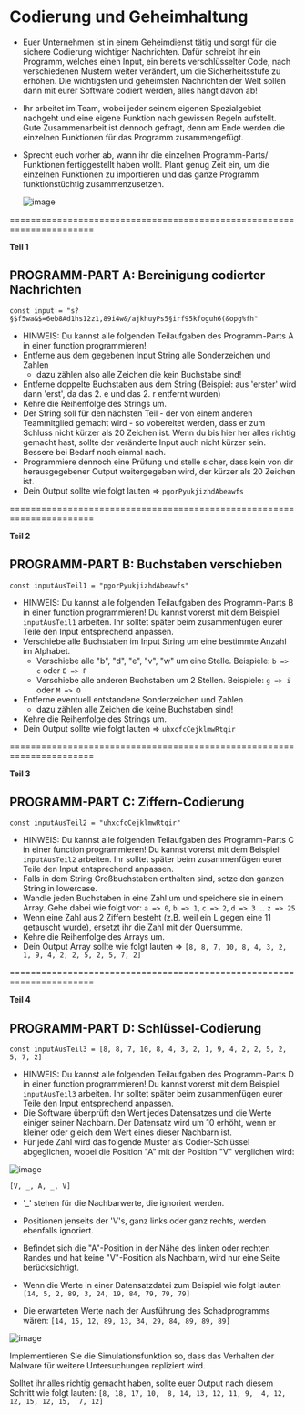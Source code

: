 # Codierung und Geheimhaltung

- Euer Unternehmen ist in einem Geheimdienst tätig und sorgt für die sichere Codierung wichtiger Nachrichten. Dafür schreibt ihr ein Programm, welches einen Input, ein bereits verschlüsselter Code, nach verschiedenen Mustern weiter verändert, um die Sicherheitsstufe zu erhöhen. Die wichtigsten und geheimsten Nachrichten der Welt sollen dann mit eurer Software codiert werden, alles hängt davon ab!
- Ihr arbeitet im Team, wobei jeder seinem eigenen Spezialgebiet nachgeht und eine eigene Funktion nach gewissen Regeln aufstellt. Gute Zusammenarbeit ist dennoch gefragt, denn am Ende werden die einzelnen Funktionen für das Programm zusammengefügt.
- Sprecht euch vorher ab, wann ihr die einzelnen Programm-Parts/ Funktionen fertiggestellt haben wollt. Plant genug Zeit ein, um die einzelnen Funktionen zu importieren und das ganze Programm funktionstüchtig zusammenzusetzen.

  ![image](https://github.com/WD23-D05/PB-WS-D01/assets/132473559/57e6e9f7-6b53-46fb-8bd0-b45dc8078c1e)


======================================================================

**Teil 1**

## PROGRAMM-PART A: Bereinigung codierter Nachrichten

`const input = "s?§$f5wa&$=6eb8Ad1hs12z1,89i4w&/ajkhuyPs5§irf95kfoguh6(&opg%fh"`

- HINWEIS: Du kannst alle folgenden Teilaufgaben des Programm-Parts A in einer function programmieren!
- Entferne aus dem gegebenen Input String alle Sonderzeichen und Zahlen
  - dazu zählen also alle Zeichen die kein Buchstabe sind!
- Entferne doppelte Buchstaben aus dem String (Beispiel: aus 'erster' wird dann 'erst', da das 2. e und das 2. r entfernt wurden)
- Kehre die Reihenfolge des Strings um.
- Der String soll für den nächsten Teil - der von einem anderen Teammitglied gemacht wird - so vobereitet werden, dass er zum Schluss nicht kürzer als 20 Zeichen ist. Wenn du bis hier her alles richtig gemacht hast, sollte der veränderte Input auch nicht kürzer sein. Bessere bei Bedarf noch einmal nach. 
- Programmiere dennoch eine Prüfung und stelle sicher, dass kein von dir herausgegebener Output weitergegeben wird, der kürzer als 20 Zeichen ist. 
- Dein Output sollte wie folgt lauten => `pgorPyukjizhdAbeawfs`

======================================================================

**Teil 2**

## PROGRAMM-PART B: Buchstaben verschieben

`const inputAusTeil1 = "pgorPyukjizhdAbeawfs"`

- HINWEIS: Du kannst alle folgenden Teilaufgaben des Programm-Parts B in einer function programmieren! Du kannst vorerst mit dem Beispiel `inputAusTeil1` arbeiten. Ihr solltet später beim zusammenfügen eurer Teile den Input entsprechend anpassen.
- Verschiebe alle Buchstaben im Input String um eine bestimmte Anzahl im Alphabet.
  - Verschiebe alle "b", "d", "e", "v", "w" um eine Stelle. Beispiele: `b => c` oder `E => F`
  - Verschiebe alle anderen Buchstaben um 2 Stellen. Beispiele: `g => i` oder `M => O`
- Entferne eventuell entstandene Sonderzeichen und Zahlen
  - dazu zählen alle Zeichen die keine Buchstaben sind!
- Kehre die Reihenfolge des Strings um.
- Dein Output sollte wie folgt lauten => `uhxcfcCejklmwRtqir`

======================================================================

**Teil 3**

## PROGRAMM-PART C: Ziffern-Codierung

`const inputAusTeil2 = "uhxcfcCejklmwRtqir"`

- HINWEIS: Du kannst alle folgenden Teilaufgaben des Programm-Parts C in einer function programmieren! Du kannst vorerst mit dem Beispiel `inputAusTeil2` arbeiten. Ihr solltet später beim zusammenfügen eurer Teile den Input entsprechend anpassen.
- Falls in dem String Großbuchstaben enthalten sind, setze den ganzen String in lowercase.
- Wandle jeden Buchstaben in eine Zahl um und speichere sie in einem Array. Gehe dabei wie folgt vor: `a => 0`, `b => 1`, `c => 2`, `d => 3` ... `z => 25`
- Wenn eine Zahl aus 2 Ziffern besteht (z.B. weil ein L gegen eine 11 getauscht wurde), ersetzt ihr die Zahl mit der Quersumme.
- Kehre die Reihenfolge des Arrays um.
- Dein Output Array sollte wie folgt lauten => `[8, 8, 7, 10, 8, 4, 3, 2, 1, 9, 4, 2, 2, 5, 2, 5, 7, 2]`

======================================================================

**Teil 4**

## PROGRAMM-PART D: Schlüssel-Codierung

`const inputAusTeil3 = [8, 8, 7, 10, 8, 4, 3, 2, 1, 9, 4, 2, 2, 5, 2, 5, 7, 2]`

- HINWEIS: Du kannst alle folgenden Teilaufgaben des Programm-Parts D in einer function programmieren! Du kannst vorerst mit dem Beispiel `inputAusTeil3` arbeiten. Ihr solltet später beim zusammenfügen eurer Teile den Input entsprechend anpassen.
- Die Software überprüft den Wert jedes Datensatzes und die Werte einiger seiner Nachbarn. Der Datensatz wird um 10 erhöht, wenn er kleiner oder gleich dem Wert eines dieser Nachbarn ist.
- Für jede Zahl wird das folgende Muster als Codier-Schlüssel abgeglichen, wobei die Position "A" mit der Position "V" verglichen wird:

![image](https://github.com/WD23-D05/PB-WS-D01-02/assets/132473559/43d806b9-ad54-4ce0-8471-1f2e73801a9e)

  `[V, _, A, _, V]`
  
- '_' stehen für die Nachbarwerte, die ignoriert werden. 
- Positionen jenseits der 'V's, ganz links oder ganz rechts, werden ebenfalls ignoriert.
- Befindet sich die "A"-Position in der Nähe des linken oder rechten Randes und hat keine "V"-Position als Nachbarn, wird nur eine Seite berücksichtigt.

- Wenn die Werte in einer Datensatzdatei zum Beispiel wie folgt lauten
  `[14, 5, 2, 89, 3, 24, 19, 84, 79, 79, 79]`
- Die erwarteten Werte nach der Ausführung des Schadprogramms wären:
  `[14, 15, 12, 89, 13, 34, 29, 84, 89, 89, 89]`

![image](https://github.com/WD23-D05/PB-WS-D01-02/assets/132473559/f0e63d0c-126d-46a2-a5ac-e5c27a49ae77)

Implementieren Sie die Simulationsfunktion so, dass das Verhalten der Malware für weitere Untersuchungen repliziert wird.

Solltet ihr alles richtig gemacht haben, sollte euer Output nach diesem Schritt wie folgt lauten: `[8, 18, 17, 10,  8, 14, 13, 12, 11, 9,  4, 12, 12, 15, 12, 15,  7, 12]`

